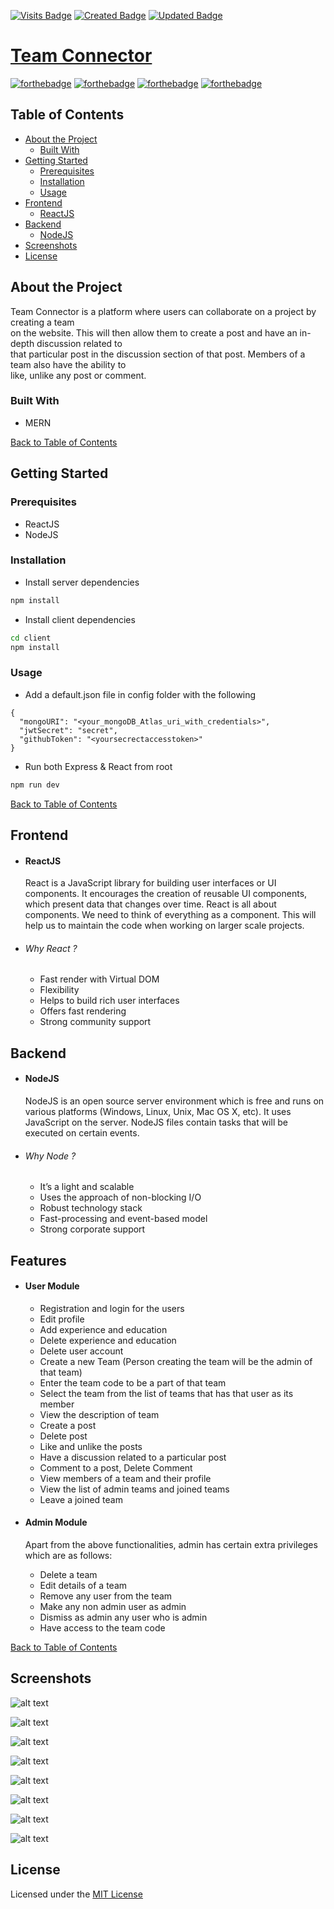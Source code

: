 [![Visits Badge](https://badges.pufler.dev/visits/Navneet-Singh-123/Team-Connect)](https://badges.pufler.dev) [![Created Badge](https://badges.pufler.dev/created/Navneet-Singh-123/Team-Connect)](https://badges.pufler.dev) [![Updated Badge](https://badges.pufler.dev/updated/Navneet-Singh-123/Team-Connect)](https://badges.pufler.dev)

# [Team Connector](https://blooming-spire-16914.herokuapp.com/)

[![forthebadge](https://forthebadge.com/images/badges/built-with-love.svg)](https://forthebadge.com) [![forthebadge](https://forthebadge.com/images/badges/made-with-javascript.svg)](https://forthebadge.com) [![forthebadge](https://forthebadge.com/images/badges/uses-html.svg)](https://forthebadge.com) [![forthebadge](https://forthebadge.com/images/badges/uses-css.svg)](https://forthebadge.com)

## Table of Contents

- [About the Project](#about-the-project)
  - [Built With](#built-with)
- [Getting Started](#getting-started)
  - [Prerequisites](#prerequisites)
  - [Installation](#installation)
  - [Usage](#usage)
- [Frontend](#frontend)
  - [ReactJS](#reactjs)
- [Backend](#backend)
  - [NodeJS](#nodejs)
- [Screenshots](#screenshots)
- [License](#license)

## About the Project

Team Connector is a platform where users can collaborate on a project by creating a team<br> on the website. This will then allow them to create a post and have an in-depth discussion related to<br> that particular post in the discussion section of that post. Members of a team also have the ability to <br>like, unlike any post or comment.

### Built With

- MERN

[Back to Table of Contents](#table-of-contents)

## Getting Started

### Prerequisites

- ReactJS
- NodeJS

### Installation

- Install server dependencies

```bash
npm install
```

- Install client dependencies

```bash
cd client
npm install
```

### Usage

- Add a default.json file in config folder with the following

```
{
  "mongoURI": "<your_mongoDB_Atlas_uri_with_credentials>",
  "jwtSecret": "secret",
  "githubToken": "<yoursecrectaccesstoken>"
}
```

- Run both Express & React from root

```bash
npm run dev
```

[Back to Table of Contents](#table-of-contents)

## Frontend

- #### ReactJS
  React is a JavaScript library for building user interfaces or UI components. It encourages the creation of reusable UI components, which present data that changes over time. React is all about components. We need to think of everything as a component. This will help us to maintain the code when working on larger scale projects.
- ###### Why React ?
  - Fast render with Virtual DOM
  - Flexibility
  - Helps to build rich user interfaces
  - Offers fast rendering
  - Strong community support

## Backend

- #### NodeJS
  NodeJS is an open source server environment which is free and runs on various platforms (Windows, Linux, Unix, Mac OS X, etc). It uses JavaScript on the server. NodeJS files contain tasks that will be executed on certain events.
- ###### Why Node ?
  - It’s a light and scalable
  - Uses the approach of non-blocking I/O
  - Robust technology stack
  - Fast-processing and event-based model
  - Strong corporate support

## Features

- #### User Module
  - Registration and login for the users
  - Edit profile
  - Add experience and education
  - Delete experience and education
  - Delete user account
  - Create a new Team (Person creating the team will be the admin of that team)
  - Enter the team code to be a part of that team
  - Select the team from the list of teams that has that user as its member
  - View the description of team
  - Create a post
  - Delete post
  - Like and unlike the posts
  - Have a discussion related to a particular post
  - Comment to a post, Delete Comment
  - View members of a team and their profile
  - View the list of admin teams and joined teams
  - Leave a joined team
- #### Admin Module

  Apart from the above functionalities, admin has certain extra privileges which are as follows:

  - Delete a team
  - Edit details of a team
  - Remove any user from the team
  - Make any non admin user as admin
  - Dismiss as admin any user who is admin
  - Have access to the team code

[Back to Table of Contents](#table-of-contents)

## Screenshots

![alt text](Screenshots/Home.png)

![alt text](Screenshots/Dashboard1.png)

![alt text](Screenshots/Dashboard2.png)

![alt text](Screenshots/Post.png)

![alt text](Screenshots/Comment.png)

![alt text](Screenshots/TeamDashboard.png)

![alt text](Screenshots/Members.png)

![alt text](Screenshots/MyTeams.png)

## License

Licensed under the [MIT License](LICENSE)
